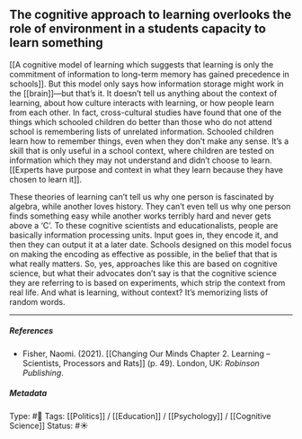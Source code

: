 ## The cognitive approach to learning overlooks the role of environment in a students capacity to learn something # 

[[A cognitive model of learning which suggests that learning is only the commitment of information to long-term memory has gained precedence in schools]]. But this model only says how information storage might work in the [[brain]]—but that’s it. It doesn’t tell us anything about the context of learning, about how culture interacts with learning, or how people learn from each other. In fact, cross-cultural studies have found that one of the things which schooled children do better than those who do not attend school is remembering lists of unrelated information. Schooled children learn how to remember things, even when they don’t make any sense. It’s a skill that is only useful in a school context, where children are tested on information which they may not understand and didn’t choose to learn. [[Experts have purpose and context in what they learn because they have chosen to learn it]].

These theories of learning can’t tell us why one person is fascinated by algebra, while another loves history. They can’t even tell us why one person finds something easy while another works terribly hard and never gets above a ‘C’. To these cognitive scientists and educationalists, people are basically information processing units. Input goes in, they encode it, and then they can output it at a later date. Schools designed on this model focus on making the encoding as effective as possible, in the belief that that is what really matters. So, yes, approaches like this are based on cognitive science, but what their advocates don’t say is that the cognitive science they are referring to is based on experiments, which strip the context from real life. And what is learning, without context? It’s memorizing lists of random words.

___

##### References

- Fisher, Naomi. (2021). [[Changing Our Minds Chapter 2. Learning – Scientists, Processors and Rats]] (p. 49). London, UK: _Robinson Publishing_.

##### Metadata

Type: #🔴 
Tags: [[Politics]] / [[Education]] / [[Psychology]] / [[Cognitive Science]]
Status: #☀️ 